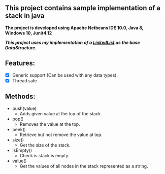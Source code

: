 ## This project contains sample implementation of a stack in java
   **The project is developed using Apache Netbeans IDE 10.0, Java 8, Windows 10, Junit4.12**

**_This project uses my implementation of a [LinkedList](https://github.com/yashshah03/Java/tree/master/DataStructures/LinkedList) as the base DataStructure._**

## Features:
   - [X] Generic support (Can be used with any data types).
   - [X] Thread safe

## Methods:
   - push(value)
     * Adds given value at the top of the stack.
   - pop()
     * Removes the value at the top.
   - peek()
     * Retrieve but not remove the value at top.
   - size()
     * Get the size of the stack.
   - isEmpty()
     * Check is stack is empty.
   - value()
     * Get the values of all nodes in the stack represented as a string.